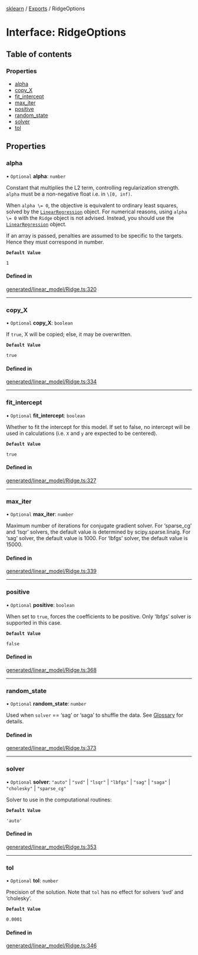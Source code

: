 [sklearn](../readme.md) / [Exports](../modules.md) / RidgeOptions

# Interface: RidgeOptions

## Table of contents

### Properties

- [alpha](RidgeOptions.md#alpha)
- [copy\_X](RidgeOptions.md#copy_x)
- [fit\_intercept](RidgeOptions.md#fit_intercept)
- [max\_iter](RidgeOptions.md#max_iter)
- [positive](RidgeOptions.md#positive)
- [random\_state](RidgeOptions.md#random_state)
- [solver](RidgeOptions.md#solver)
- [tol](RidgeOptions.md#tol)

## Properties

### alpha

• `Optional` **alpha**: `number`

Constant that multiplies the L2 term, controlling regularization strength. `alpha` must be a non-negative float i.e. in `\[0, inf)`.

When `alpha \= 0`, the objective is equivalent to ordinary least squares, solved by the [`LinearRegression`](sklearn.linear_model.LinearRegression.html#sklearn.linear_model.LinearRegression "sklearn.linear_model.LinearRegression") object. For numerical reasons, using `alpha \= 0` with the `Ridge` object is not advised. Instead, you should use the [`LinearRegression`](sklearn.linear_model.LinearRegression.html#sklearn.linear_model.LinearRegression "sklearn.linear_model.LinearRegression") object.

If an array is passed, penalties are assumed to be specific to the targets. Hence they must correspond in number.

**`Default Value`**

`1`

#### Defined in

[generated/linear_model/Ridge.ts:320](https://github.com/transitive-bullshit/scikit-learn-ts/blob/367336a/packages/sklearn/src/generated/linear_model/Ridge.ts#L320)

___

### copy\_X

• `Optional` **copy\_X**: `boolean`

If `true`, X will be copied; else, it may be overwritten.

**`Default Value`**

`true`

#### Defined in

[generated/linear_model/Ridge.ts:334](https://github.com/transitive-bullshit/scikit-learn-ts/blob/367336a/packages/sklearn/src/generated/linear_model/Ridge.ts#L334)

___

### fit\_intercept

• `Optional` **fit\_intercept**: `boolean`

Whether to fit the intercept for this model. If set to false, no intercept will be used in calculations (i.e. `X` and `y` are expected to be centered).

**`Default Value`**

`true`

#### Defined in

[generated/linear_model/Ridge.ts:327](https://github.com/transitive-bullshit/scikit-learn-ts/blob/367336a/packages/sklearn/src/generated/linear_model/Ridge.ts#L327)

___

### max\_iter

• `Optional` **max\_iter**: `number`

Maximum number of iterations for conjugate gradient solver. For ‘sparse\_cg’ and ‘lsqr’ solvers, the default value is determined by scipy.sparse.linalg. For ‘sag’ solver, the default value is 1000. For ‘lbfgs’ solver, the default value is 15000.

#### Defined in

[generated/linear_model/Ridge.ts:339](https://github.com/transitive-bullshit/scikit-learn-ts/blob/367336a/packages/sklearn/src/generated/linear_model/Ridge.ts#L339)

___

### positive

• `Optional` **positive**: `boolean`

When set to `true`, forces the coefficients to be positive. Only ‘lbfgs’ solver is supported in this case.

**`Default Value`**

`false`

#### Defined in

[generated/linear_model/Ridge.ts:368](https://github.com/transitive-bullshit/scikit-learn-ts/blob/367336a/packages/sklearn/src/generated/linear_model/Ridge.ts#L368)

___

### random\_state

• `Optional` **random\_state**: `number`

Used when `solver` == ‘sag’ or ‘saga’ to shuffle the data. See [Glossary](../../glossary.html#term-random_state) for details.

#### Defined in

[generated/linear_model/Ridge.ts:373](https://github.com/transitive-bullshit/scikit-learn-ts/blob/367336a/packages/sklearn/src/generated/linear_model/Ridge.ts#L373)

___

### solver

• `Optional` **solver**: ``"auto"`` \| ``"svd"`` \| ``"lsqr"`` \| ``"lbfgs"`` \| ``"sag"`` \| ``"saga"`` \| ``"cholesky"`` \| ``"sparse_cg"``

Solver to use in the computational routines:

**`Default Value`**

`'auto'`

#### Defined in

[generated/linear_model/Ridge.ts:353](https://github.com/transitive-bullshit/scikit-learn-ts/blob/367336a/packages/sklearn/src/generated/linear_model/Ridge.ts#L353)

___

### tol

• `Optional` **tol**: `number`

Precision of the solution. Note that `tol` has no effect for solvers ‘svd’ and ‘cholesky’.

**`Default Value`**

`0.0001`

#### Defined in

[generated/linear_model/Ridge.ts:346](https://github.com/transitive-bullshit/scikit-learn-ts/blob/367336a/packages/sklearn/src/generated/linear_model/Ridge.ts#L346)

